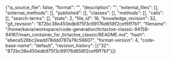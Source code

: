 {"is_source_file": false, "format": "", "description": "", "external_files": [], "external_methods": [], "published": [], "classes": [], "methods": [], "calls": [], "search-terms": [], "state": 2, "file_id": 16, "knowledge_revision": 32, "git_revision": "872bc38e450edb975f3c69176d658f2cef6ff7b1", "filename": "/home/kavia/workspace/code-generation/tictactoe-classic-94158-94167/main_container_for_tictactoe_classic/README.md", "hash": "ebece526bc2eadd78ddd787a76c56607", "format-version": 4, "code-base-name": "default", "revision_history": [{"32": "872bc38e450edb975f3c69176d658f2cef6ff7b1"}]}